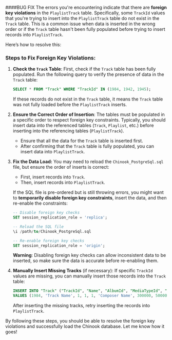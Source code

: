 ####BUG FIX 
The errors you're encountering indicate that there are **foreign key violations** in the `PlaylistTrack` table. Specifically, some `TrackId` values that you're trying to insert into the `PlaylistTrack` table do not exist in the `Track` table. This is a common issue when data is inserted in the wrong order or if the `Track` table hasn't been fully populated before trying to insert records into `PlaylistTrack`.

Here’s how to resolve this:

### Steps to Fix Foreign Key Violations:

1. **Check the `Track` Table**:
   First, check if the `Track` table has been fully populated. Run the following query to verify the presence of data in the `Track` table:

   ```sql
   SELECT * FROM "Track" WHERE "TrackId" IN (1984, 1942, 1945);
   ```

   If these records do not exist in the `Track` table, it means the `Track` table was not fully loaded before the `PlaylistTrack` inserts.

2. **Ensure the Correct Order of Insertion**:
   The tables must be populated in a specific order to respect foreign key constraints. Typically, you should insert data into the referenced tables (`Track`, `Playlist`, etc.) before inserting into the referencing tables (`PlaylistTrack`).

   - Ensure that all the data for the `Track` table is inserted first.
   - After confirming that the `Track` table is fully populated, you can insert data into `PlaylistTrack`.

3. **Fix the Data Load:**
   You may need to reload the `Chinook_PostgreSql.sql` file, but ensure the order of inserts is correct:

   - First, insert records into `Track`.
   - Then, insert records into `PlaylistTrack`.

   If the SQL file is pre-ordered but is still throwing errors, you might want to **temporarily disable foreign key constraints**, insert the data, and then re-enable the constraints:

   ```sql
   -- Disable foreign key checks
   SET session_replication_role = 'replica';

   -- Reload the SQL file
   \i /path/to/Chinook_PostgreSql.sql

   -- Re-enable foreign key checks
   SET session_replication_role = 'origin';
   ```

   **Warning**: Disabling foreign key checks can allow inconsistent data to be inserted, so make sure the data is accurate before re-enabling them.

4. **Manually Insert Missing Tracks** (if necessary):
   If specific `TrackId` values are missing, you can manually insert those records into the `Track` table:

   ```sql
   INSERT INTO "Track" ("TrackId", "Name", "AlbumId", "MediaTypeId", "GenreId", "Composer", "Milliseconds", "Bytes", "UnitPrice")
   VALUES (1984, 'Track Name', 1, 1, 1, 'Composer Name', 300000, 5000000, 0.99);
   ```

   After inserting the missing tracks, retry inserting the records into `PlaylistTrack`.

By following these steps, you should be able to resolve the foreign key violations and successfully load the Chinook database. Let me know how it goes!